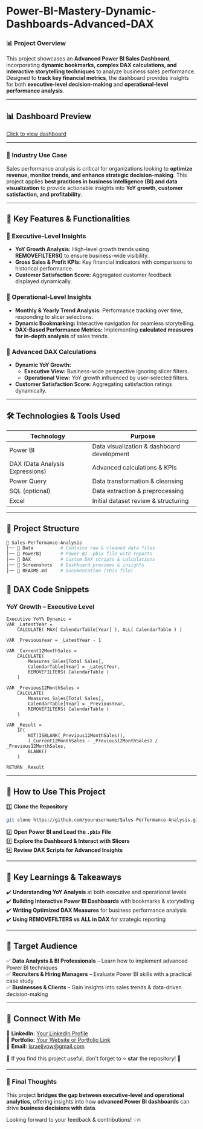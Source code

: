# **Power-BI-Mastery-Dynamic-Dashboards-Advanced-DAX**  

### 📊 **Project Overview**  
This project showcases an **Advanced Power BI Sales Dashboard**, incorporating **dynamic bookmarks, complex DAX calculations, and interactive storytelling techniques** to analyze business sales performance. Designed to **track key financial metrics**, the dashboard provides insights for both **executive-level decision-making** and **operational-level performance analysis**.  

---

## **📊 Dashboard Preview**  
[Click to view dashboard](Dashboard.gif)  

---

### 🏢 **Industry Use Case**  
Sales performance analysis is critical for organizations looking to **optimize revenue, monitor trends, and enhance strategic decision-making**. This project applies **best practices in business intelligence (BI) and data visualization** to provide actionable insights into **YoY growth, customer satisfaction, and profitability**.  

---

## **🔹 Key Features & Functionalities**  

### **📌 Executive-Level Insights**  
- **YoY Growth Analysis:** High-level growth trends using **REMOVEFILTERS()** to ensure business-wide visibility.  
- **Gross Sales & Profit KPIs:** Key financial indicators with comparisons to historical performance.  
- **Customer Satisfaction Score:** Aggregated customer feedback displayed dynamically.  

### **📌 Operational-Level Insights**  
- **Monthly & Yearly Trend Analysis:** Performance tracking over time, responding to slicer selections.  
- **Dynamic Bookmarking:** Interactive navigation for seamless storytelling.  
- **DAX-Based Performance Metrics:** Implementing **calculated measures for in-depth analysis** of sales trends.  

### **📌 Advanced DAX Calculations**  
- **Dynamic YoY Growth:**  
   - **Executive View:** Business-wide perspective ignoring slicer filters.  
   - **Operational View:** YoY growth influenced by user-selected filters.  
- **Customer Satisfaction Score:** Aggregating satisfaction ratings dynamically.  

---

## **🛠️ Technologies & Tools Used**  
| **Technology** | **Purpose** |  
|---------------|------------|  
| Power BI | Data visualization & dashboard development |  
| DAX (Data Analysis Expressions) | Advanced calculations & KPIs |  
| Power Query | Data transformation & cleansing |  
| SQL (optional) | Data extraction & preprocessing |  
| Excel | Initial dataset review & structuring |  

---

## **📂 Project Structure**  
```bash
📁 Sales-Performance-Analysis
│── 📂 Data          # Contains raw & cleaned data files  
│── 📂 PowerBI       # Power BI .pbix file with reports  
│── 📂 DAX           # Custom DAX scripts & calculations  
│── 📂 Screenshots   # Dashboard previews & insights  
│── 📜 README.md     # Documentation (this file)  
```


## **📌 DAX Code Snippets**  

### **YoY Growth – Executive Level**  
```DAX
Executive YoY% Dynamic = 
VAR _LatestYear = 
    CALCULATE( MAX( CalendarTable[Year] ), ALL( CalendarTable ) )

VAR _PreviousYear = _LatestYear - 1

VAR _Current12MonthSales = 
    CALCULATE(
        Measures_Sales[Total Sales], 
        CalendarTable[Year] = _LatestYear,
        REMOVEFILTERS( CalendarTable )
    )

VAR _Previous12MonthSales = 
    CALCULATE(
        Measures_Sales[Total Sales], 
        CalendarTable[Year] = _PreviousYear,
        REMOVEFILTERS( CalendarTable )
    )

VAR _Result =
    IF(
        NOT(ISBLANK(_Previous12MonthSales)), 
        (_Current12MonthSales - _Previous12MonthSales) / _Previous12MonthSales, 
        BLANK()
    )

RETURN _Result
```

---

## **🚀 How to Use This Project**  
1️⃣ **Clone the Repository**  
```bash
git clone https://github.com/yourusername/Sales-Performance-Analysis.git
```  
2️⃣ **Open Power BI and Load the `.pbix` File**  
3️⃣ **Explore the Dashboard & Interact with Slicers**  
4️⃣ **Review DAX Scripts for Advanced Insights**  

---

## **🔮 Key Learnings & Takeaways**  
✔️ **Understanding YoY Analysis** at both executive and operational levels  
✔️ **Building Interactive Power BI Dashboards** with bookmarks & storytelling  
✔️ **Writing Optimized DAX Measures** for business performance analysis  
✔️ **Using REMOVEFILTERS vs ALL in DAX** for strategic reporting  

---

## **🎯 Target Audience**  
✅ **Data Analysts & BI Professionals** – Learn how to implement advanced Power BI techniques  
✅ **Recruiters & Hiring Managers** – Evaluate Power BI skills with a practical case study  
✅ **Businesses & Clients** – Gain insights into sales trends & data-driven decision-making  

---

## **📢 Connect With Me**  
🔗 **LinkedIn:** [Your LinkedIn Profile](https://www.linkedin.com/in/israeljosiah/)  
🔗 **Portfolio:** [Your Website or Portfolio Link](https://www.datascienceportfol.io/IsraelJosiah)  
📧 **Email:** Israeljvow@gmail.com  

🙌 If you find this project useful, don't forget to ⭐ **star** the repository! 🚀  

---

### **📌 Final Thoughts**  
This project **bridges the gap between executive-level and operational analytics**, offering insights into how **advanced Power BI dashboards** can drive **business decisions with data**.  

Looking forward to your feedback & contributions! 💡🔥
